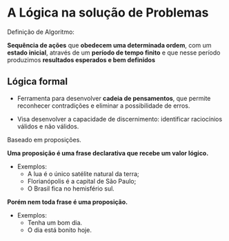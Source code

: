 # A Lógica na solução de Problemas

Definição de Algoritmo:

**Sequência de ações** que
**obedecem uma determinada ordem**, com um
**estado inicial**, através de um
**período de tempo finito** e que nesse período produzimos
**resultados esperados e bem definidos**

## Lógica formal

- Ferramenta para desenvolver **cadeia de pensamentos**, que permite reconhecer contradições e eliminar a possibilidade de erros.

- Visa desenvolver a capacidade de discernimento: identificar raciocínios válidos e não válidos.

Baseado em proposições.

**Uma proposição é uma frase declarativa que recebe um valor lógico.**

- Exemplos:
  - A lua é o único satélite natural da terra;
  - Florianópolis é a capital de São Paulo;
  - O Brasil fica no hemisfério sul.

**Porém nem toda frase é uma proposição.**

- Exemplos:
  - Tenha um bom dia.
  - O dia está bonito hoje.

